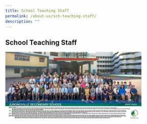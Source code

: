 ```yaml
---
title: School Teaching Staff
permalink: /about-us/sch-teaching-staff/
description: ""
---
```

## School Teaching Staff

<img src="/images/staff 2.jpg" style="width:85%">

